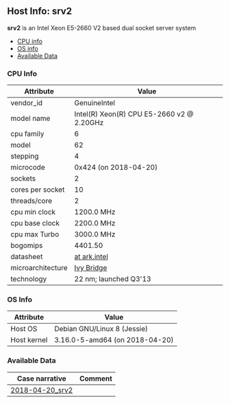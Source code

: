 ## Host Info: srv2

**srv2** is an Intel Xeon E5-2660 V2 based dual socket server system

- [CPU info](#user-content-cpu)
- [OS info](#user-content-os)
- [Available Data](#user-content-data)

### CPU Info <a name="cpu"></a>

| Attribute | Value |
| --------- | ----- |
| vendor_id    | GenuineIntel |
| model name   | Intel(R) Xeon(R) CPU E5-2660 v2 @ 2.20GHz |
| cpu family   | 6 |
| model        | 62 |
| stepping     | 4 |
| microcode    | 0x424 (on 2018-04-20) |
| sockets      | 2 |
| cores per socket | 10 |
| threads/core | 2 |
| cpu min clock   | 1200.0 MHz |
| cpu base clock  | 2200.0 MHz |
| cpu max Turbo   | 3000.0 MHz |
| bogomips     | 4401.50 |
| datasheet    | [at ark.intel](https://ark.intel.com/en/products/75272) |
| microarchitecture | [Ivy Bridge](https://en.wikipedia.org/wiki/Ivy_Bridge_(microarchitecture)) |
| technology   | 22 nm; launched Q3'13 |

### OS Info <a name="os"></a>

| Attribute | Value |
| --------- | ----- |
| Host OS      | Debian GNU/Linux 8 (Jessie) |
| Host kernel  | 3.16.0-5-amd64 (on 2018-04-20) |

### Available Data <a name="data"></a>

| Case narrative | Comment |
| -------------- | ------- |
| [2018-04-20_srv2](2018-04-20_srv2.md) |  |
